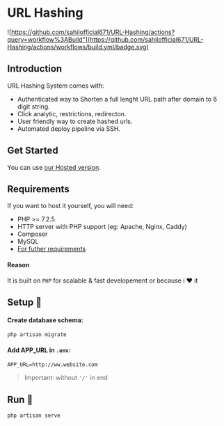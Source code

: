 # URL Hashing
![https://github.com/sahilofficial671/URL-Hashing/actions?query=workflow%3ABuild"](https://github.com/sahilofficial671/URL-Hashing/actions/workflows/build.yml/badge.svg)

## Introduction
URL Hashing System comes with:
- Authenticated way to Shorten a full lenght URL path after domain to 6 digit string.
- Click analytic, restrictions, redirecton.
- User friendly way to create hashed urls.
- Automated deploy pipeline via SSH.

## Get Started
You can use [our Hosted version](https://url-hasher.webiggle.com/).

## Requirements
If you want to host it yourself, you will need:
- PHP >= 7.2.5
- HTTP server with PHP support (eg: Apache, Nginx, Caddy)
- Composer
- MySQL
- [For futher requirements](https://github.com/sahilofficial671/URL-Hashing/blob/main/setup.md)

#### Reason
It is built on `PHP` for scalable & fast developement or because i :heart: it

## Setup :memo:

#### Create database schema:
`php artisan migrate`

#### Add APP_URL in `.env`:
`APP_URL=http://ww.website.com` 
> Important: without `'/'` in end

## Run :rocket:
`php artisan serve`
